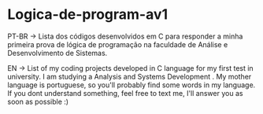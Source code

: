 # Logica-de-program-av1
PT-BR -> Lista dos códigos desenvolvidos em C para responder a minha primeira prova de lógica de programação na faculdade de Análise e Desenvolvimento de Sistemas.

EN -> List of my coding projects developed in C language for my first test in university. I am studying a Analysis and Systems Development .
My mother language is portuguese, so you'll probably find some words in my language. If you dont understand something, feel free to text me, I'll answer you as soon as possible :)
